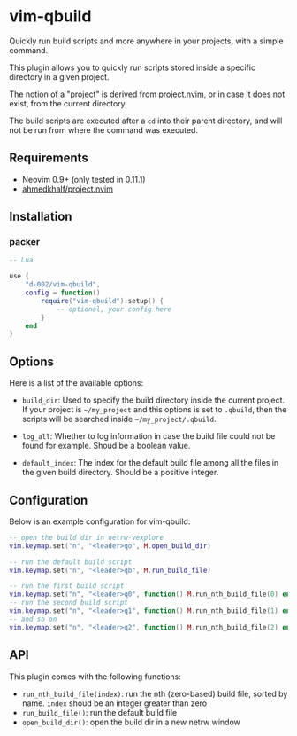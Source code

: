 # vim-qbuild

Quickly run build scripts and more anywhere in your projects, with a simple command.

This plugin allows you to quickly run scripts stored inside a specific directory in a given project.

The notion of a "project" is derived from [project.nvim](https://github.com/ahmedkhalf/project.nvim), or in case it does not exist, from the current directory.

The build scripts are executed after a `cd` into their parent directory, and will not be run from where the command was executed.

## Requirements

- Neovim 0.9+ (only tested in 0.11.1)
- [ahmedkhalf/project.nvim](https://github.com/ahmedkhalf/project.nvim)

## Installation

### packer

```lua
-- Lua

use {
    "d-002/vim-qbuild",
    config = function()
        require("vim-qbuild").setup() {
            -- optional, your config here
        }
    end
}
```

## Options

Here is a list of the available options:

- `build_dir`: Used to specify the build directory inside the current project. If your project is `~/my_project` and this options is set to `.qbuild`, then the scripts will be searched inside `~/my_project/.qbuild`.

- `log_all`: Whether to log information in case the build file could not be found for example. Shoud be a boolean value.

- `default_index`: The index for the default build file among all the files in the given build directory. Should be a positive integer.

## Configuration

Below is an example configuration for vim-qbuild:

```lua
-- open the build dir in netrw-vexplore
vim.keymap.set("n", "<leader>qo", M.open_build_dir)

-- run the default build script
vim.keymap.set("n", "<leader>qb", M.run_build_file)

-- run the first build script
vim.keymap.set("n", "<leader>q0", function() M.run_nth_build_file(0) end)
-- run the second build script
vim.keymap.set("n", "<leader>q1", function() M.run_nth_build_file(1) end)
-- and so on
vim.keymap.set("n", "<leader>q2", function() M.run_nth_build_file(2) end)
```

## API

This plugin comes with the following functions:

- `run_nth_build_file(index)`: run the nth (zero-based) build file, sorted by name. `index` shoud be an integer greater than zero
- `run_build_file()`: run the default build file
- `open_build_dir()`: open the build dir in a new netrw window
